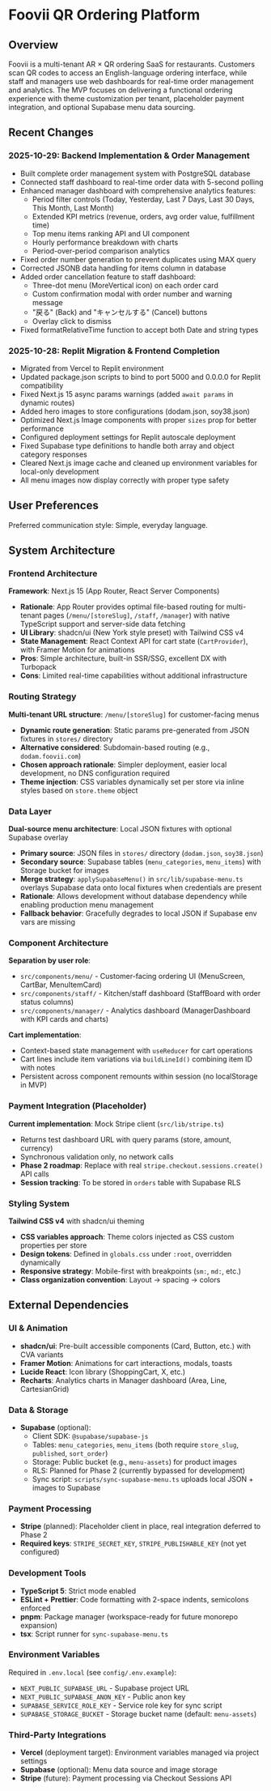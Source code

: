 # Foovii QR Ordering Platform

## Overview

Foovii is a multi-tenant AR × QR ordering SaaS for restaurants. Customers scan QR codes to access an English-language ordering interface, while staff and managers use web dashboards for real-time order management and analytics. The MVP focuses on delivering a functional ordering experience with theme customization per tenant, placeholder payment integration, and optional Supabase menu data sourcing.

## Recent Changes

### 2025-10-29: Backend Implementation & Order Management
- Built complete order management system with PostgreSQL database
- Connected staff dashboard to real-time order data with 5-second polling
- Enhanced manager dashboard with comprehensive analytics features:
  - Period filter controls (Today, Yesterday, Last 7 Days, Last 30 Days, This Month, Last Month)
  - Extended KPI metrics (revenue, orders, avg order value, fulfillment time)
  - Top menu items ranking API and UI component
  - Hourly performance breakdown with charts
  - Period-over-period comparison analytics
- Fixed order number generation to prevent duplicates using MAX query
- Corrected JSONB data handling for items column in database
- Added order cancellation feature to staff dashboard:
  - Three-dot menu (MoreVertical icon) on each order card
  - Custom confirmation modal with order number and warning message
  - "戻る" (Back) and "キャンセルする" (Cancel) buttons
  - Overlay click to dismiss
- Fixed formatRelativeTime function to accept both Date and string types

### 2025-10-28: Replit Migration & Frontend Completion
- Migrated from Vercel to Replit environment
- Updated package.json scripts to bind to port 5000 and 0.0.0.0 for Replit compatibility
- Fixed Next.js 15 async params warnings (added `await params` in dynamic routes)
- Added hero images to store configurations (dodam.json, soy38.json)
- Optimized Next.js Image components with proper `sizes` prop for better performance
- Configured deployment settings for Replit autoscale deployment
- Fixed Supabase type definitions to handle both array and object category responses
- Cleared Next.js image cache and cleaned up environment variables for local-only development
- All menu images now display correctly with proper type safety

## User Preferences

Preferred communication style: Simple, everyday language.

## System Architecture

### Frontend Architecture

**Framework**: Next.js 15 (App Router, React Server Components)
- **Rationale**: App Router provides optimal file-based routing for multi-tenant pages (`/menu/[storeSlug]`, `/staff`, `/manager`) with native TypeScript support and server-side data fetching
- **UI Library**: shadcn/ui (New York style preset) with Tailwind CSS v4
- **State Management**: React Context API for cart state (`CartProvider`), with Framer Motion for animations
- **Pros**: Simple architecture, built-in SSR/SSG, excellent DX with Turbopack
- **Cons**: Limited real-time capabilities without additional infrastructure

### Routing Strategy

**Multi-tenant URL structure**: `/menu/[storeSlug]` for customer-facing menus
- **Dynamic route generation**: Static params pre-generated from JSON fixtures in `stores/` directory
- **Alternative considered**: Subdomain-based routing (e.g., `dodam.foovii.com`)
- **Chosen approach rationale**: Simpler deployment, easier local development, no DNS configuration required
- **Theme injection**: CSS variables dynamically set per store via inline styles based on `store.theme` object

### Data Layer

**Dual-source menu architecture**: Local JSON fixtures with optional Supabase overlay
- **Primary source**: JSON files in `stores/` directory (`dodam.json`, `soy38.json`)
- **Secondary source**: Supabase tables (`menu_categories`, `menu_items`) with Storage bucket for images
- **Merge strategy**: `applySupabaseMenu()` in `src/lib/supabase-menu.ts` overlays Supabase data onto local fixtures when credentials are present
- **Rationale**: Allows development without database dependency while enabling production menu management
- **Fallback behavior**: Gracefully degrades to local JSON if Supabase env vars are missing

### Component Architecture

**Separation by user role**:
- `src/components/menu/` - Customer-facing ordering UI (MenuScreen, CartBar, MenuItemCard)
- `src/components/staff/` - Kitchen/staff dashboard (StaffBoard with order status columns)
- `src/components/manager/` - Analytics dashboard (ManagerDashboard with KPI cards and charts)

**Cart implementation**: 
- Context-based state management with `useReducer` for cart operations
- Cart lines include item variations via `buildLineId()` combining item ID with notes
- Persistent across component remounts within session (no localStorage in MVP)

### Payment Integration (Placeholder)

**Current implementation**: Mock Stripe client (`src/lib/stripe.ts`)
- Returns test dashboard URL with query params (store, amount, currency)
- Synchronous validation only, no network calls
- **Phase 2 roadmap**: Replace with real `stripe.checkout.sessions.create()` API calls
- **Session tracking**: To be stored in `orders` table with Supabase RLS

### Styling System

**Tailwind CSS v4** with shadcn/ui theming
- **CSS variables approach**: Theme colors injected as CSS custom properties per store
- **Design tokens**: Defined in `globals.css` under `:root`, overridden dynamically
- **Responsive strategy**: Mobile-first with breakpoints (`sm:`, `md:`, etc.)
- **Class organization convention**: Layout → spacing → colors

## External Dependencies

### UI & Animation
- **shadcn/ui**: Pre-built accessible components (Card, Button, etc.) with CVA variants
- **Framer Motion**: Animations for cart interactions, modals, toasts
- **Lucide React**: Icon library (ShoppingCart, X, etc.)
- **Recharts**: Analytics charts in Manager dashboard (Area, Line, CartesianGrid)

### Data & Storage
- **Supabase** (optional): 
  - Client SDK: `@supabase/supabase-js`
  - Tables: `menu_categories`, `menu_items` (both require `store_slug`, `published`, `sort_order`)
  - Storage: Public bucket (e.g., `menu-assets`) for product images
  - RLS: Planned for Phase 2 (currently bypassed for development)
  - Sync script: `scripts/sync-supabase-menu.ts` uploads local JSON + images to Supabase

### Payment Processing
- **Stripe** (planned): Placeholder client in place, real integration deferred to Phase 2
- **Required keys**: `STRIPE_SECRET_KEY`, `STRIPE_PUBLISHABLE_KEY` (not yet configured)

### Development Tools
- **TypeScript 5**: Strict mode enabled
- **ESLint + Prettier**: Code formatting with 2-space indents, semicolons enforced
- **pnpm**: Package manager (workspace-ready for future monorepo expansion)
- **tsx**: Script runner for `sync-supabase-menu.ts`

### Environment Variables
Required in `.env.local` (see `config/.env.example`):
- `NEXT_PUBLIC_SUPABASE_URL` - Supabase project URL
- `NEXT_PUBLIC_SUPABASE_ANON_KEY` - Public anon key
- `SUPABASE_SERVICE_ROLE_KEY` - Service role key for sync script
- `SUPABASE_STORAGE_BUCKET` - Storage bucket name (default: `menu-assets`)

### Third-Party Integrations
- **Vercel** (deployment target): Environment variables managed via project settings
- **Supabase** (optional): Menu data source and image storage
- **Stripe** (future): Payment processing via Checkout Sessions API